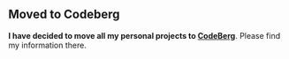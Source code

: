 ## Moved to Codeberg

**I have decided to move all my personal projects to [CodeBerg](https://codeberg.org/JasperSurmont)**.
Please find my information there.
